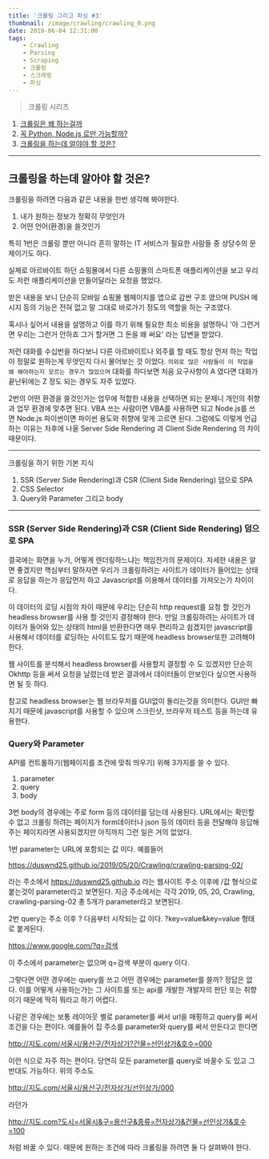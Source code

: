 ```yaml
---
title: '크롤링 그리고 파싱 #3'
thumbnail: /image/crawling/crawling_0.png
date: 2019-06-04 12:31:00
tags:
    - Crawling
    - Parsing
    - Scraping
    - 크롤링
    - 스크래핑
    - 파싱
---
```


> 크롤링 시리즈

1. [크롤링은 왜 하는걸까](https://duswnd25.github.io/2019/05/16/Crawling/crawling-parsing-01/)
2. [꼭 Python, Node.js 로만 가능할까?](https://duswnd25.github.io/2019/05/20/Crawling/crawling-parsing-02)
3. [크롤링을 하는데 알야야 할 것은?](https://duswnd25.github.io/2019/06/04/Crawling/crawling-parsing-03)

---

## 크롤링을 하는데 알아야 할 것은?

크롤링을 하려면 다음과 같은 내용을 한번 생각해 봐야한다.

1. 내가 원하는 정보가 정확히 무엇인가
2. 어떤 언어(환경)을 쓸것인가

특히 1번은 크롤링 뿐만 아니라 흔히 말하는 IT 서비스가 필요한 사람들 중 상당수의 문제이기도 하다.

<!-- more -->

실제로 아르바이트 하던 쇼핑몰에서 다른 쇼핑몰의 스마트폰 애플리케이션을 보고 우리도 저런 애플리케이션을 만들어달라는 요청을 했었다.

받은 내용을 보니 단순히 모바일 쇼핑몰 웹페이지를 앱으로 감싼 구조 였으며 PUSH 메시지 등의 기능은 전혀 없고 말 그대로 바로가기 정도의 역할을 하는 구조였다.

혹시나 싶어서 내용을 설명하고 이를 하기 위해 필요한 최소 비용을 설명하니 '아 그런거면 우리는 그런거 안하죠 그거 할거면 그 돈을 왜 써요' 라는 답변을 받았다.

저런 대화를 수십번을 하다보니 다른 아르바이트나 외주를 할 때도 항상 먼저 하는 작업이 정말로 원하는게 무엇인지 다시 물어보는 것 이었다. `의외로 많은 사람들이 이 작업을 왜 해야하는지 모르는 경우가 많았으며` 대화를 하다보면 처음 요구사항이 A 였다면 대화가 끝난뒤에는 Z 정도 되는 경우도 자주 있었다.

2번의 어떤 환경을 쓸것인가는 업무에 적합한 내용을 선택하면 되는 문제니 개인의 취향과 업무 환경에 맞추면 된다. VBA 쓰는 사람이면 VBA를 사용하면 되고 Node.js를 쓰면 Node.js 파이썬이면 파이썬 용도와 취향에 맞게 고르면 된다. 그럼에도 이렇게 언급하는 이유는 차후에 나올 Server Side Rendering 과 Client Side Rendering 의 차이 때문이다.

---

크롤링을 하기 위한 기본 지식

1. SSR (Server Side Rendering)과 CSR (Client Side Rendering) 덤으로 SPA
2. CSS Selector
3. Query와 Parameter 그리고 body

---

### SSR (Server Side Rendering)과 CSR (Client Side Rendering) 덤으로 SPA

결국에는 화면을 누가, 어떻게 렌더링하느냐는 책임전가의 문제이다. 자세한 내용은 알면 좋겠지만 핵심부터 말하자면 우리가 크롤링하려는 사이트가 데이터가 들어있는 상태로 응답을 하는가 응답먼저 하고 Javascript를 이용해서 데이터를 가져오는가 차이이다.

이 데이터의 로딩 시점의 차이 때문에 우리는 단순히 http request를 요청 할 것인가 headless browser를 사용 할 것인지 결정해야 한다. 만일 크롤링하려는 사이트가 데이터가 들어와 있는 상태의 html을 반환한다면 매우 편리하고 쉽겠지만 javascript를 사용해서 데이터를 로딩하는 사이트도 많기 때문에 headless browser또한 고려해야 한다.

웹 사이트를 분석해서 headless browser를 사용할지 결정할 수 도 있겠지만 단순히 Okhttp 등을 써서 요청을 날렸는데 받은 결과에서 데이터들이 안보인다 싶으면 사용하면 될 듯 하다.

참고로 headless browser는 웹 브라우저를 GUI없이 돌리는것을 의미한다. GUI만 빠지기 때문에 javascript를 사용할 수 있으며 스크린샷, 브라우저 테스트 등을 하는데 유용한다.

### Query와 Parameter

API를 컨트롤하기(웹페이지를 조건에 맞춰 띄우기) 위해 3가지를 쓸 수 있다.

1. parameter
2. query
3. body

3번 body의 경우에는 주로 form 등의 데이터를 담는데 사용된다. URL에서는 확인할 수 없고 크롤링 하려는 페이지가 form데이터나 json 등의 데이터 등을 전달해야 응답해주는 페이지라면 사용되겠지만 아직까지 그런 일은 거의 없었다.

1번 parameter는 URL에 포함되는 값 이다. 예를들어

https://duswnd25.github.io/2019/05/20/Crawling/crawling-parsing-02/

라는 주소에서 https://duswnd25.github.io 라는 웹사이트 주소 이후에 /값 형식으로 붙는것이 parameter라고 보면된다. 지금 주소에서는 각각 2019, 05, 20, Crawling, crawling-parsing-02 총 5개가 parameter라고 보면된다.

2번 query는 주소 이후 ? 다음부터 시작되는 값 이다. ?key=value&key=value 형태로 붙게된다.

https://www.google.com/?q=검색

이 주소에서 parameter는 없으며 q=검색 부분이 query 이다.

그렇다면 어떤 경우에는 query를 쓰고 어떤 경우에는 parameter를 쓸까? 정답은 없다. 이를 어떻게 사용하는가는 그 사이트를 또는 api를 개발한 개발자의 판단 또는 취향이기 때문에 딱히 뭐라고 하기 어렵다.

나같은 경우에는 보통 레이아웃 별로 parameter를 써서 url을 매핑하고 query를 써서 조건을 다는 편이다. 예를들어 집 주소를 parameter와 query를 써서 만든다고 한다면

http://지도.com/서울시/용산구/전자상가?건물=선인상가&호수=000

이런 식으로 자주 하는 편이다. 당연히 모든 parameter를 query로 바꿀수 도 있고 그 반대도 가능하다. 위의 주소도

http://지도.com/서울시/용산구/전자상가/선인상가/000

라던가

http://지도.com?도시=서울시&구=용산구&종류=전자상가&건물=선인상가&호수=100

처럼 바꿀 수 있다. 때문에 원하는 조건에 따라 크롤링을 하려면 둘 다 살펴봐야 한다.
